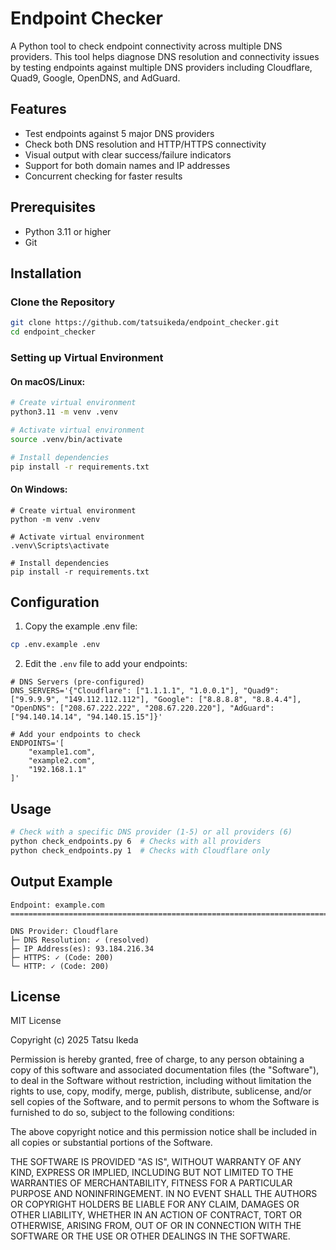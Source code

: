 # Endpoint Checker

A Python tool to check endpoint connectivity across multiple DNS providers. This tool helps diagnose DNS resolution and connectivity issues by testing endpoints against multiple DNS providers including Cloudflare, Quad9, Google, OpenDNS, and AdGuard.

## Features

- Test endpoints against 5 major DNS providers
- Check both DNS resolution and HTTP/HTTPS connectivity
- Visual output with clear success/failure indicators
- Support for both domain names and IP addresses
- Concurrent checking for faster results

## Prerequisites

- Python 3.11 or higher
- Git

## Installation

### Clone the Repository

```bash
git clone https://github.com/tatsuikeda/endpoint_checker.git
cd endpoint_checker
```

### Setting up Virtual Environment

#### On macOS/Linux:
```bash
# Create virtual environment
python3.11 -m venv .venv

# Activate virtual environment
source .venv/bin/activate

# Install dependencies
pip install -r requirements.txt
```

#### On Windows:
```batch
# Create virtual environment
python -m venv .venv

# Activate virtual environment
.venv\Scripts\activate

# Install dependencies
pip install -r requirements.txt
```

## Configuration

1. Copy the example .env file:
```bash
cp .env.example .env
```

2. Edit the `.env` file to add your endpoints:
```shell
# DNS Servers (pre-configured)
DNS_SERVERS='{"Cloudflare": ["1.1.1.1", "1.0.0.1"], "Quad9": ["9.9.9.9", "149.112.112.112"], "Google": ["8.8.8.8", "8.8.4.4"], "OpenDNS": ["208.67.222.222", "208.67.220.220"], "AdGuard": ["94.140.14.14", "94.140.15.15"]}'

# Add your endpoints to check
ENDPOINTS='[
    "example1.com",
    "example2.com",
    "192.168.1.1"
]'
```

## Usage

```bash
# Check with a specific DNS provider (1-5) or all providers (6)
python check_endpoints.py 6  # Checks with all providers
python check_endpoints.py 1  # Checks with Cloudflare only
```

## Output Example

```
Endpoint: example.com
================================================================================

DNS Provider: Cloudflare
├─ DNS Resolution: ✓ (resolved)
├─ IP Address(es): 93.184.216.34
├─ HTTPS: ✓ (Code: 200)
└─ HTTP: ✓ (Code: 200)
```

## License

MIT License

Copyright (c) 2025 Tatsu Ikeda

Permission is hereby granted, free of charge, to any person obtaining a copy
of this software and associated documentation files (the "Software"), to deal
in the Software without restriction, including without limitation the rights
to use, copy, modify, merge, publish, distribute, sublicense, and/or sell
copies of the Software, and to permit persons to whom the Software is
furnished to do so, subject to the following conditions:

The above copyright notice and this permission notice shall be included in all
copies or substantial portions of the Software.

THE SOFTWARE IS PROVIDED "AS IS", WITHOUT WARRANTY OF ANY KIND, EXPRESS OR
IMPLIED, INCLUDING BUT NOT LIMITED TO THE WARRANTIES OF MERCHANTABILITY,
FITNESS FOR A PARTICULAR PURPOSE AND NONINFRINGEMENT. IN NO EVENT SHALL THE
AUTHORS OR COPYRIGHT HOLDERS BE LIABLE FOR ANY CLAIM, DAMAGES OR OTHER
LIABILITY, WHETHER IN AN ACTION OF CONTRACT, TORT OR OTHERWISE, ARISING FROM,
OUT OF OR IN CONNECTION WITH THE SOFTWARE OR THE USE OR OTHER DEALINGS IN THE
SOFTWARE.
